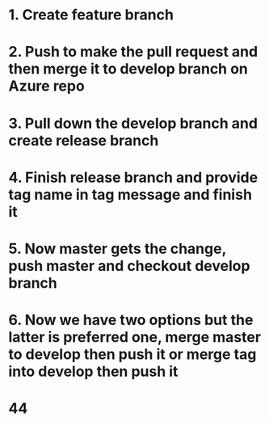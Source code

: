 # 1. Create feature branch
# 2. Push to make the pull request and then merge it to develop branch on Azure repo
# 3. Pull down the develop branch and create release branch
# 4. Finish release branch and provide tag name in tag message and finish it
# 5. Now master gets the change, push master and checkout develop branch
# 6. Now we have two options but the latter is preferred one, merge master to develop then push it or merge tag into develop then push it
# 44
